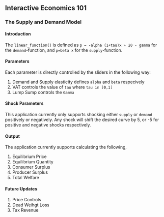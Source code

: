 ## Interactive Economics 101
### The Supply and Demand Model


#### Introduction

The `linear_function()` is defined as `p = -alpha (1+tau)x + 20 - gamma` for the `demand`-function, and `p=beta x` for the `supply`-function.


#### Parameters

Each parameter is directly controlled by the sliders in the following way:

1. Demand and Supply elasticity defines `alpha` and `beta` respecively
2. VAT controls the value of `tau` where `tau in ]0,1[`
3. Lump Sump controls the `Gamma`

#### Shock Parameters

This application currently only supports shocking either `supply` or `demand` positively or negatively. Any shock will shift the desired curve by 5, or -5 for positive and negative shocks respectively.

#### Output

The application currently supports calculating the following,

1. Equilibrium Price
2. Equilibrium Quantity
3. Consumer Surplus
4. Producer Surplus
5. Total Welfare


#### Future Updates

1. Price Controls
2. Dead Weihgt Loss
3. Tax Revenue